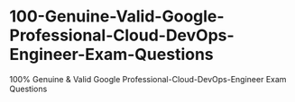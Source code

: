 # 100-Genuine-Valid-Google-Professional-Cloud-DevOps-Engineer-Exam-Questions
100% Genuine &amp; Valid Google Professional-Cloud-DevOps-Engineer Exam Questions
